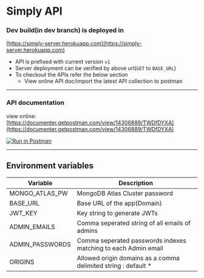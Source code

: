 # Simply API

### Dev build(in dev branch) is deployed in
[https://simply-server.herokuapp.com](https://simply-server.herokuapp.com)

- API is prefixed with current version `v1`
- Server deployment can be verified by above url(`GET` to `BASE_URL`)
- To checkout the APIs refer the below section
    - View online API doc/import the latest API collection to postman

---
### API documentation
view online: [https://documenter.getpostman.com/view/14306889/TWDfDYXA](https://documenter.getpostman.com/view/14306889/TWDfDYXA)


[![Run in Postman](https://run.pstmn.io/button.svg)](https://app.getpostman.com/run-collection/6107e314930282bc26b0?action=collection%2Fimport#?env%5BProd%5D=W3sia2V5IjoiZG9tYWluIiwidmFsdWUiOiJodHRwczovL3NpbXBseS1zZXJ2ZXIuaGVyb2t1YXBwLmNvbS92MSIsImVuYWJsZWQiOnRydWV9XQ==)

---

## Environment variables

| Variable      | Description |
| ----------- | ----------- |
| MONGO_ATLAS_PW| MongoDB Atlas Cluster password|
| BASE_URL      | Base URL of the app(Domain)|
| JWT_KEY       | Key string to generate JWTs|
| ADMIN_EMAILS  | Comma seperated string of all emails of admins|
| ADMIN_PASSWORDS| Comma seperated passwords indexes matching to each Admin email|
| ORIGINS| Allowed origin domains as a comma delimited string : default *|




